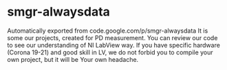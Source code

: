 # smgr-alwaysdata
Automatically exported from code.google.com/p/smgr-alwaysdata
It is some our projects, created for PD measurement.
You can review our code to see our understanding of NI LabView way.
If you have specific hardware (Corona 19-21) and good skill in LV, 
we do not forbid you to compile your own project, but it will be Your own headache.
